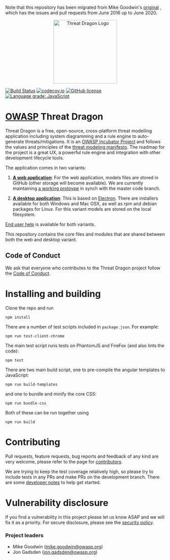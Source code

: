 Note that this repository has been migrated from Mike Goodwin's [original](https://github.com/mike-goodwin/owasp-threat-dragon-core) , which has the issues and pull requests from June 2016 up to June 2020.

<p align="center">
  <img src="https://raw.githubusercontent.com/owasp/threat-dragon-desktop/main/content/images/threatdragon_logo_image.svg" width="200" alt="Threat Dragon Logo"/>
</p>

[![Build Status](https://travis-ci.org/owasp/threat-dragon-core.svg?branch=main)](https://travis-ci.org/owasp/threat-dragon-core)
[![codecov.io](http://codecov.io/github/owasp/threat-dragon-core/coverage.svg?branch=main)](http://codecov.io/github/owasp/threat-dragon-core?branch=main)
[![GitHub license](https://img.shields.io/github/license/owasp/threat-dragon-core.svg)](LICENSE.txt)
[![Language grade: JavaScript](https://img.shields.io/lgtm/grade/javascript/g/OWASP/threat-dragon-core.svg?logo=lgtm&logoWidth=18)](https://lgtm.com/projects/g/OWASP/threat-dragon-core/context:javascript)

# [OWASP](https://www.owasp.org) Threat Dragon #

Threat Dragon is a free, open-source, cross-platform threat modelling application including system diagramming and a rule
engine to auto-generate threats/mitigations. It is an [OWASP Incubator Project](https://owasp.org/www-project-threat-dragon/)
and follows the values and principles of the [threat modeling manifesto](https://www.threatmodelingmanifesto.org/).
The roadmap for the project is a great UX, a powerful rule engine and integration with other development lifecycle tools.

The application comes in two variants:

1. [**A web application**](https://github.com/owasp/threat-dragon): For the web application, models files
are stored in GitHub (other storage will become available). We are currently maintaining
[a working protoype](https://threatdragon.org) in synch with the master code branch.

2. [**A desktop application**](https://github.com/owasp/threat-dragon-desktop): This is based on
[Electron](https://electron.atom.io/). There are installers available for both Windows and Mac OSX, as well as
rpm and debian packages for Linux. For this variant models are stored on the local filesystem.

[End user help](https://threatdragon.github.io) is available for both variants.

This repository contains the core files and modules that are shared between both the web and desktop variant.

## Code of Conduct ##

We ask that everyone who contributes to the Threat Dragon project follow the [Code of Conduct](CODE_OF_CONDUCT.md).

# Installing and building #

Clone the repo and run

`npm install`

There are a number of test scripts included in `package.json`. For example:

`npm run test-client-chrome`

The main test script runs tests on PhantomJS and FireFox (and also lints the code):

`npm test`

There are two main build script, one to pre-compile the angular templates to JavaScript:

`npm run build-templates`

and one to bundle and minify the core CSS:

`npm run bundle-css`

Both of these can be run together using

`npm run build`

# Contributing #

Pull requests, feature requests, bug reports and feedback of any kind are very welcome, please refer to the page for [contributors](CONTRIBUTING.md). 

We are trying to keep the test coverage relatively high, so please try to include tests in any PRs and make PRs on the development branch.
There are some [developer notes](dev-notes.md) to help get started.

# Vulnerability disclosure #

If you find a vulnerability in this project please let us know ASAP and we will fix it as a priority.
For secure disclosure, please see the [security policy](SECURITY.md).

### Project leaders
* Mike Goodwin (mike.goodwin@owasp.org)
* Jon Gadsden (jon.gadsden@owasp.org)
